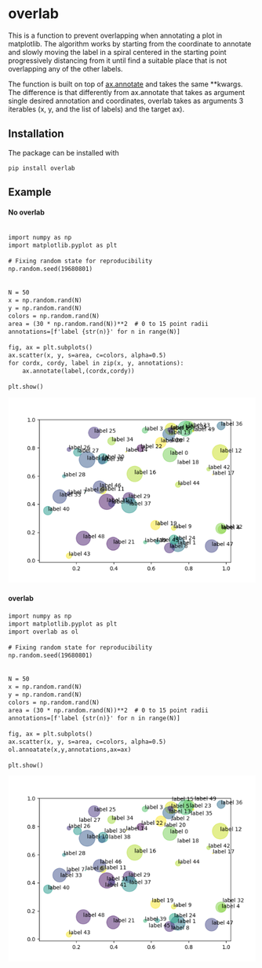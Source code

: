# overlab

This is a function to prevent overlapping when annotating a plot in matplotlib. The algorithm works by starting from the coordinate to annotate and slowly moving the label in a spiral centered in the starting point progressively distancing from it until find a suitable place that is not overlapping any of the other labels.

The function is built on top of [ax.annotate](https://matplotlib.org/stable/api/_as_gen/matplotlib.axes.Axes.annotate.html)  and takes the same **kwargs. The difference is that differently from ax.annotate that takes as argument  single desired annotation and coordinates, overlab takes as arguments 3 iterables (x, y, and the list of labels) and the target ax).  
## Installation

The package can be installed with

```
pip install overlab 

```

## Example

#### No overlab

```

import numpy as np
import matplotlib.pyplot as plt

# Fixing random state for reproducibility
np.random.seed(19680801)


N = 50
x = np.random.rand(N)
y = np.random.rand(N)
colors = np.random.rand(N)
area = (30 * np.random.rand(N))**2  # 0 to 15 point radii
annotations=[f'label {str(n)}' for n in range(N)]

fig, ax = plt.subplots()
ax.scatter(x, y, s=area, c=colors, alpha=0.5)
for cordx, cordy, label in zip(x, y, annotations):
	ax.annotate(label,(cordx,cordy)) 

plt.show()

```
![No_overlab](https://github.com/freh-g/overlab/blob/main/images/no_overlab.jpg)


#### overlab

```
import numpy as np 
import matplotlib.pyplot as plt
import overlab as ol

# Fixing random state for reproducibility
np.random.seed(19680801)


N = 50
x = np.random.rand(N)
y = np.random.rand(N)
colors = np.random.rand(N)
area = (30 * np.random.rand(N))**2  # 0 to 15 point radii
annotations=[f'label {str(n)}' for n in range(N)]

fig, ax = plt.subplots()
ax.scatter(x, y, s=area, c=colors, alpha=0.5)
ol.annoatate(x,y,annotations,ax=ax)

plt.show()

```


![overlab](https://github.com/freh-g/overlab/blob/main/images/overlab.jpg)

